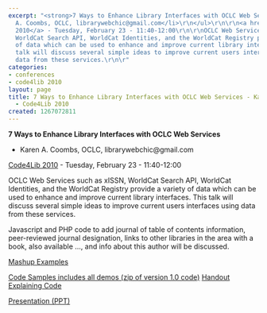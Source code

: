 ```yaml
---
excerpt: "<strong>7 Ways to Enhance Library Interfaces with OCLC Web Services</strong>\r\n\r\n<ul>\r\n<li>Karen
  A. Coombs, OCLC, librarywebchic@gmail.com</li>\r\n</ul>\r\n\r\n<a href=\"/conference/2010/schedule\">Code4Lib
  2010</a> - Tuesday, February 23 - 11:40-12:00\r\n\r\nOCLC Web Services such as xISSN,
  WorldCat Search API, WorldCat Identities, and the WorldCat Registry provide a variety
  of data which can be used to enhance and improve current library interfaces. This
  talk will discuss several simple ideas to improve current users interfaces using
  data from these services.\r\n\r"
categories:
- conferences
- code4lib 2010
layout: page
title: 7 Ways to Enhance Library Interfaces with OCLC Web Services - Karen Coombs
  - Code4Lib 2010
created: 1267072811
---
```

<strong>7 Ways to Enhance Library Interfaces with OCLC Web Services</strong>

<ul>
<li>Karen A. Coombs, OCLC, librarywebchic@gmail.com</li>
</ul>

<a href="/conference/2010/schedule">Code4Lib 2010</a> - Tuesday, February 23 - 11:40-12:00

OCLC Web Services such as xISSN, WorldCat Search API, WorldCat Identities, and the WorldCat Registry provide a variety of data which can be used to enhance and improve current library interfaces. This talk will discuss several simple ideas to improve current users interfaces using data from these services.

Javascript and PHP code to add journal of table of contents information, peer-reviewed journal designation, links to other libraries in the area with a book, also available ..., and info about this author will be discussed. 

<a href="http://www.librarywebchic.net/mashups/">Mashup Examples</a>

<a href="http://worldcat.org/devnet-real/images/e/e3/DevnetDemos.zip"> Code Samples includes all demos (zip of version 1.0 code)</a>
<a href="http://worldcat.org/devnet-real/images/9/9a/Code4lib_handout.pdf">Handout Explaining Code</a>

<a href="http://worldcat.org/devnet-real/images/7/7d/Karencoombsonoclcwebservicesforuisc4l10.ppt">Presentation (PPT)</a>
